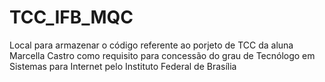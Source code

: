 # TCC_IFB_MQC
Local para armazenar o código referente ao porjeto de TCC da aluna Marcella Castro como requisito para concessão do grau de Tecnólogo em Sistemas para Internet pelo Instituto Federal de Brasília 
